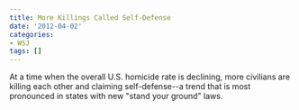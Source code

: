 ```yaml
---
title: More Killings Called Self-Defense
date: '2012-04-02'
categories:
- WSJ
tags: []
---
```

At a time when the overall U.S. homicide rate is declining, more civilians are killing each other and claiming self-defense--a trend that is most pronounced in states with new "stand your ground" laws.